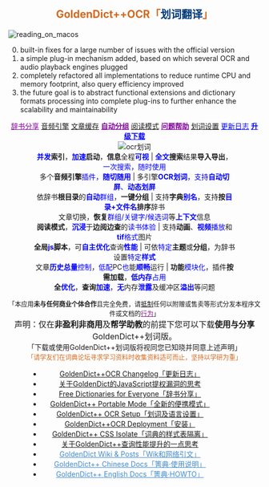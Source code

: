 <h2 align="center" id="GDUTitle" class="fadebox"><a href="https://www.autoptr.top/gdocr/" style='text-decoration:none;color:chocolate;'>GoldenDict++OCR「<span style="color:#003B7A;">划词翻译</span>」</a></h2>

![reading_on_macos](https://github.com/nonwill/nonwill.github.io/assets/46510529/cbcf7702-c683-469f-afb7-a02697a57615 "Reading Apple's Dictionary on macOS")

0. built-in fixes for a large number of issues with the official version
1. a simple plug-in mechanism added, based on which several OCR and audio playback engines plugged
2. completely refactored all implementations to reduce runtime CPU and memory footprint, also query efficiency improved 
3. the future goal is to abstract functional extensions and dictionary formats processing into complete plug-ins to further enhance the scalability and maintainability

<div align="center" style="margin-bottom:1px">
<a href="https://www.autoptr.top/gdocr/GoldenDict-OCR-Free-Dictionaries/" style="color:#7f0099">辞书分享</a> 
<a href="https://www.autoptr.top/gdocr/en/GoldenDict-OCR-Audio-Players/">音频引擎</a> 
<a href="https://www.autoptr.top/gdocr/en/GoldenDict-OCR-Web-History-Cache/">文章缓存</a> 
<a href="https://www.autoptr.top/gdocr/en/GoldenDict-OCR-Group-by-Folders/" style="color:#7f0099;font-weight:700">自动分组</a> 
<a href="https://www.autoptr.top/gdocr/en/GoldenDict-OCR-Reading-Mode/">阅读模式</a> 
<a href="https://www.autoptr.top/gdocr/en/GoldenDict-OCR-QA-Help/" style="color:#7f0099;font-weight:700">问题帮助</a> 
<a href="https://www.autoptr.top/gdocr/GoldenDict-OCR-Language-Settings/">划词设置</a> 
<a href="https://www.autoptr.top/gdocr/GoldenDict-OCR-Changelog/" style="color:blue">更新日志</a> 
<a href="https://www.autoptr.top/gdocr/GoldenDict-OCR-Deployment/" style="color:blue;font-weight:700">升级下载</a></div><div align="center" style="margin:1px 10%">
<img src="https://z3.ax1x.com/2021/04/25/czQaN9.gif" alt="ocr划词">
<div><span style="cursor:help" title="太阳都西晒啦，起床都墨迹个半天怎么能行呢"><strong><font color="blue">并发</font>索引</strong>，<strong><font color="blue">加速</font>启动</strong>，<strong>信息</strong>全程<font color="blue"><strong>可视</strong></font></span> | <span style="cursor:help" title="加一次油可多次蓄力，我跑的最远哟"><strong><font color="blue">全文</font>搜索</strong>结果<strong>导入导出</strong>，<font color="blue">一次搜索，随时使用</font></span></div><div><span style="cursor:help" title="哑了咋办？换一个呀">多个<strong>音频引擎</strong><font color="blue">插件，<strong>随切随用</strong></font></span> | <span style="cursor:help" title="划哪取哪，管它静的还是动的，来者不拒">多引擎<font color="blue"><strong>OCR划词</strong>，支持<strong>自动切屏</strong>、<strong>动态划屏</strong></font></span></div><div><span style="cursor:help" title="锕？还可以这么分组，介个不要太爽快">依辞书<strong>根目录</strong>的<font color="blue"><strong>自动</strong>群组</font>，<strong>一键分组</strong></span> | <span style="cursor:help" title="什么？辞书名字不满意？改，改，不喜欢就改嘛">支持<strong>字典<font color="blue">别名</font></strong>，支持<strong>按<font color="blue">目录+文件名</font>排序</strong>辞书</span></div><div><span style="cursor:help" title="咦~，啥年头了还不能多组同查">文章切换，<strong>恢复</strong><font color="blue">群组/关键字/候选词</font>等<font color="blue"><strong>上下文</strong></font>信息</span></div><div><span style="cursor:help" title="好吧，电子书也可以集成进来啦"><strong>阅读模式</strong>，<font color="blue"><strong>沉浸</strong></font>于<strong>边阅边查</strong>的<font color="blue">读书体验</font></span> | <span style="cursor:help" title="Flash还是有用武之地的啦，视频播放更不可少啦">支持<strong>动画</strong>、<font color="blue"><strong>视频</strong>播放</font>和<font color="blue"><strong>tif</strong>格式</font>图片</span></div><div><span style="cursor:help" title="作为一个前端达人，怎么会无用武之地呢"><strong>全局<font color="blue">js</font>脚本</strong>，可<font color="blue"><strong>自主优化</strong></font>查询<font color="blue"><strong>性能</strong></font></span> | <span style="cursor:help" title="炫彩主题，自由定制！只要一点点儿css知识就够啦">可依<font color="blue">特定</font><strong>主题</strong>或<strong>分组</strong>，为辞书设置<font color="blue">特定<strong>样式</strong></font></span></div><div><span style="cursor:help" title="老旧电脑的救星 - 作为学习机、上网课，一点儿都不耽误">文章<font color="blue"><strong>历史总量</strong>控制</font>，<font color="blue">低配</font>PC<font color="blue">也</font>能<font color="blue"><strong>顺畅</strong></font>运行</span> | <span style="cursor:help" title="告别臃肿，拒绝三高"><strong>功能</strong><font color="blue">模块化</font>，插件<strong>按需加载</strong>，<font color="blue"><strong>低内存</strong>占用</font></span></div><div><span style="cursor:help" title="不只是速度快！安全、可靠也很重要哟"><strong>全<font color="blue">优化</font></strong>，<strong>查询<font color="blue">加速</font></strong>，<font color="blue"><strong>无</strong></font>内存<font color="blue"><strong>泄露</strong></font>及缓冲区<font color="blue"><strong>溢出</strong></font>等问题</span></div></div><p align="center" class="gdocr_topic_text"><span style="font-size:.9em">「本应用<strong>未与任何商业个体合作</strong>且完全免费，请<a href="https://www.autoptr.top/gdocr/cn/GoldenDict-OCR-QA-Help/" title="来信举报，仅限简体中文/普通话交流">抵制</a>任何以附赠或售卖等形式分发本程序文件或文档的<a href="https://autoptr.lanzoui.com/iC3Q8qlvlnc" style="color:#818">行为</a>」</span><br><span style="font-size:16px">声明：仅在<strong>非盈利非商用</strong>及<strong>帮学助教</strong>的前提下您可以下载<strong>使用与分享</strong>GoldenDict++划词版。</span><br>「下载或使用GoldenDict++划词版将视同您已知晓并同意上述声明」<br><span style="font-size:.9em;color:#d2691e">「请学友们在词典论坛寻求学习资料时收集资料适可而止，坚持以学研为重」</span></p></div><div class="outer" style="list-style-type:none;margin:1px 6em 1px 3em" align="center"><ul class="list-group"><li class="list-group-item title"><a href="https://www.autoptr.top/gdocr/GoldenDict-OCR-Changelog/" style="border-bottom:none" title="2022-03-21 / Changelog of GoldenDict++,划词翻译的升级日志及不同于官方版本GoldenDict的特点与特性">GoldenDict++OCR Changelog「更新日志」</a></li><li class="list-group-item title"><a href="https://www.autoptr.top/gdocr/GoldenDict-JavaScript-Privilge-Escalation/" style="border-bottom:none" title="2022-03-21 / 关于GoldenDict的JS提权漏洞的一点思考,Thinking on JavaScript Privilge Escalation of  GoldenDict">关于GoldenDict的JavaScript提权漏洞的思考</a></li><li class="list-group-item title"><a href="https://www.autoptr.top/gdocr/GoldenDict-OCR-Free-Dictionaries/" style="border-bottom:none" title="2022-03-21 / 下载适用于GoldenDict++划词翻译的词典: xdxf,aard,zim,wiki,wikipedia,wikiquote,wikitionary,wikibooks,wikisource,wikiversity,PhET,物理,化学,汉匈,汉法,汉德">Free Dictionaries for Everyone「辞书分享」</a></li><li class="list-group-item title"><a href="https://www.autoptr.top/gdocr/GoldenDict-OCR-Portable-Mode/" style="border-bottom:none" title="2022-03-21 / GoldenDict++全新的便携模式，可添加自定义辞书目录，无论是查词还是全文搜索，索引一次，随处可用">GoldenDict++ Portable Mode「全新的便携模式」</a></li><li class="list-group-item title"><a href="https://www.autoptr.top/gdocr/GoldenDict-OCR-Language-Settings/" style="border-bottom:none" title="2022-03-21 / GoldenDict++支持的OCR语言,如何设置划词翻译选项">GoldenDict++ OCR Setup「划词及语言设置」</a></li><li class="list-group-item title"><a href="https://www.autoptr.top/gdocr/GoldenDict-OCR-Deployment/" style="border-bottom:none" title="2022-03-21 / How to download and deploy GoldenDict++,GoldenDict++划词翻译下载和安装指南">GoldenDict++OCR Deployment「安装」</a></li><li class="list-group-item title"><a href="https://www.autoptr.top/gdocr/GoldenDict-OCR-How-to-Isolate-CSS/" style="border-bottom:none" title="GoldenDict++样式表隔离,如何CSS现定于特定词典或不影响其它词典">GoldenDict++ CSS Isolate「词典的样式表隔离」</a></li><li class="list-group-item title"><a href="https://www.autoptr.top/gdocr/mutex-performance-difference/" style="border-bottom:none" title="关于GoldenDict++查询性能提升的一点思考,std::recursive_mutex 和 std::mutex 性能差异">关于GoldenDict++查询性能提升的一点思考</a></li><li class="list-group-item title"><a href="https://www.autoptr.top/gdocr/wiki/" data-series="GoldenDict++OCR「划词版」" style="border-bottom:none;color:#428bca">GoldenDict Wiki &amp; Posts「Wik和网络引文」</a></li><li class="list-group-item title"><a href="https://www.autoptr.top/gdocr/cn/" data-series="GoldenDict++OCR「划词版」" style="border-bottom:none;color:#428bca">GoldenDict++ Chinese Docs「箐典·使用说明」</a></li><li class="list-group-item title"><a href="https://www.autoptr.top/gdocr/en/" data-series="GoldenDict++OCR「划词版」" style="border-bottom:none;color:#428bca">GoldenDict++ English Docs「箐典·HOWTO」</a></li></ul>
